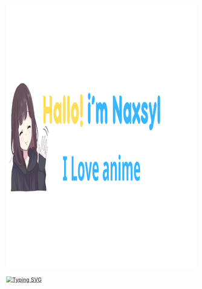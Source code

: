 <p align="center"><a href="https://github.com/Naxsyl"><img height=700px alt="Hello, I'm Naxsyl. I Love Anime" src="img/banner.png" /></a></p>

<p align="center">

<a href="https://git.io/typing-svg"><img src="https://readme-typing-svg.herokuapp.com?font=Fira+Code&weight=600&pause=1000&random=false&width=435&lines=Newbie+Programmer;Back-end+web+and+app+developer;Learn+Something+Interesting" alt="Typing SVG" /></a>

</p>
